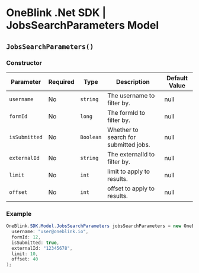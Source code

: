 # OneBlink .Net SDK | JobsSearchParameters Model

## `JobsSearchParameters()`

### Constructor

| Parameter     | Required | Type      | Description                           | Default Value |
| ------------- | -------- | --------- | ------------------------------------- | ------------- |
| `username`    | No       | `string`  | The username to filter by.            | null          |
| `formId`      | No       | `long`    | The formId to filter by.              | null          |
| `isSubmitted` | No       | `Boolean` | Whether to search for submitted jobs. | null          |
| `externalId`  | No       | `string`  | The externalId to filter by.          | null          |
| `limit`       | No       | `int`     | limit to apply to results.            | null          |
| `offset`      | No       | `int`     | offset to apply to results.           | null          |

### Example

```c#
OneBlink.SDK.Model.JobsSearchParameters jobsSearchParameters = new OneBlink.SDK.Model.JobsSearchParameters(
  username: "user@oneblink.io",
  formId: 12,
  isSubmitted: true,
  externalId: "12345678",
  limit: 10,
  offset: 40
);

```
